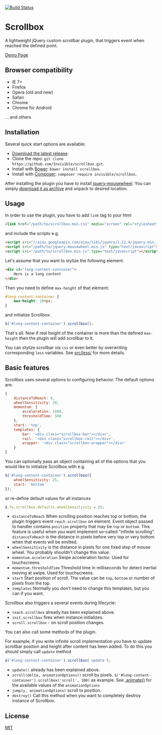 [![Build Status](https://travis-ci.org/Invis1ble/scrollbox.svg?branch=master)](https://travis-ci.org/Invis1ble/scrollbox)

# Scrollbox

A lightweight jQuery custom scrollbar plugin, that triggers event when reached the defined point.

[Demo Page](https://invis1ble.github.io/scrollbox/)

## Browser compatibility

* IE 7+
* Firefox
* Opera (old and new)
* Safari
* Chrome
* Chrome for Android

... and others

## Installation

Several quick start options are available:

* [Download the latest release](https://github.com/Invis1ble/scrollbox/archive/master.zip).
* Clone the repo: `git clone https://github.com/Invis1ble/scrollbox.git`.
* Install with [Bower](http://bower.io): `bower install scrollbox`.
* Install with [Composer](https://getcomposer.org): `composer require invis1ble/scrollbox`.

After installing the plugin you have to install [jquery-mousewheel](https://github.com/jquery/jquery-mousewheel).
You can simply [download it as archive](https://github.com/jquery/jquery-mousewheel/archive/master.zip) and unpack to desired location.

## Usage

In order to use the plugin, you have to add `link` tag to your html

```html
<link href="/path/to/scrollbox.min.css" media="screen" rel="stylesheet" type="text/css">
```

and include the scripts e.g.

```html
<script src="//ajax.googleapis.com/ajax/libs/jquery/1.12.4/jquery.min.js"></script>
<script src="/path/to/jquery.mousewheel.min.js" type="text/javascript"></script>
<script src="/path/to/scrollbox.min.js" type="text/javascript"></script>
```

Let's assume that you want to stylize the following element:

```html
<div id="long-content-container">
    Here is a long content
</div>
```

Then you need to define `max-height` of that element:

```css
#long-content-container {
    max-height: 200px;
}
```

and initialize Scrollbox:

```js
$('#long-content-container').scrollbox();
```

That's all. Now if real height of the container is more than the defined `max-height` then the plugin will add scrollbar to it.

You can stylize scrollbar via `css` or even better by overwriting corresponding `less` variables.
See [src/less/](https://github.com/Invis1ble/scrollbox/tree/master/src/less) for more details.

## Basic features

Scrollbox uses several options to configuring behavior. The default options are:

```js
{
    distanceToReach: 0,
    wheelSensitivity: 20,
    momentum: {
        acceleration: 1600,
        thresholdTime: 500
    },
    start: 'top',
    templates: {
        bar: '<div class="scrollbox-bar"></div>',
        rail: '<div class="scrollbox-rail"></div>',
        wrapper: '<div class="scrollbox-wrapper"></div>'
    }
}
```

You can optionally pass an object containing all of the options that you would like to initialize Scrollbox with e.g.

```js
$('#long-content-container').scrollbox({
    wheelSensitivity: 25,
    start: 'bottom'
});
```

or re-define default values for all instances

```js
$.fn.scrollbox.defaults.wheelSensitivity = 25;
```

* `distanceToReach` When scrolling position reaches top or bottom, the plugin triggers event `reach.scrollbox` on element.
Event object passed to handler contains `position` property that may be `top` or `bottom`. This feature is useful when you want
implement so-called "infinite scrolling". `distanceToReach` is the distance in pixels before very top or very bottom when that
events will be emitted.
* `wheelSensitivity` is the distance in pixels for one fixed step of mouse wheel. You probably shouldn't change this value.
* `momentum.acceleration` Swipe acceleration factor. Used for touchscreens.
* `momentum.thresholdTime` Threshold time in milliseconds for detect inertial moving at swipe. Used for touchscreens.
* `start` Start position of scroll. The value can be `top`, `bottom` or number of pixels from the top.
* `templates` Normally you don't need to change this templates, but you can if you want.

Scrollbox also triggers a several events during lifecycle:

* `reach.scrollbox` already has been explained above.
* `init.scrollbox` fires when instance initializes.
* `scroll.scrollbox` - on scroll position changes.

You can also call some methods of the plugin.

For example, if you write infinite scroll implementation you have to update scrollbar position and height after content has been added.
To do this you should simply call `update` method

```js
$('#long-content-container').scrollbox('update');
```

* `update()` already has been explained above.
* `scroll(delta, animationOptions))` scroll by pixels. `$('#long-content-container').scrollbox('scroll', 100)` as example.
See [.animate()](https://api.jquery.com/animate/#animate-properties-options) for the available values of the `animationOptions`
* `jump(y, animationOptions)` scroll to position.
* `destroy()` Call this method when you want to completely destroy instance of Scrollbox.

## License

[MIT](http://www.opensource.org/licenses/mit-license.php)